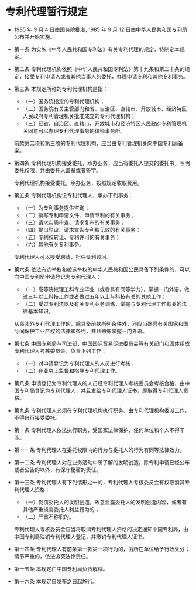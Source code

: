# 专利代理暂行规定

- 1985 年 9 月 4 日由国务院批准, 1985 年 9 月 12 日由中华人民共和国专利局公布并开始实施。

- 第一条 为实施《中华人民共和国专利法》有关专利代理的规定，特制定本规定。

- 第二条 专利代理机构依照《中华人民共和国专利法》第十九条和第二十条的规定，接受专利申请人或者其他当事人的委托，办理申请专利和其他专利事务。

- 第三条 本规定所称的专利代理机构是指：

  - （一）国务院指定的专利代理机构；
  - （二）国务院有关主管部门和省、自治区、直辖市、开放城市、经济特区人民政府专利管理机关批准成立的专利代理机构；
  - （三）经省、自治区、直辖市、开放城市和经济特区人民政府专利管理机关同意可以办理专利代理事务的律师事务所。

  前款第二项和第三项的专利代理机构，应当由专利管理机关向中国专利局备案。

- 第四条 专利代理机构接受委托，承办业务，应当有委托人提交的委托书，写明委托权限，并由委托人盖章或者签字。

  专利代理机构接受委托，承办业务，按照规定收取费用。

- 第五条 专利代理机构设专利代理人，承办下列事务：

  - （一）为专利事务提供咨询；
  - （二）撰写专利申请文件、申请专利的有关事务；
  - （三）请求实质审查、请求复审的有关事务；
  - （四）提出异议、请求宣告专利权无效的有关事务；
  - （五）专利权转让、专利许可的有关事务；
  - （六）其他有关专利事务。

  专利代理人可以接受聘请，担任专利顾问。

- 第六条 依法有选举权和被选举权的中华人民共和国公民具备下列条件的，可以向中国专利局申请登记为专利代理人：

  - （一）高等院校理工科专业毕业（或者具有同等学力），掌握一门外语，做过三年以上科技工作或者做过五年以上与科技有关的其他工作；
  - （二）受过专利法以及有关专利业务训练，掌握与专利代理工作有关的法律基本知识。

  从事涉外专利代理工作的，除具备前款所列条件外，还应当熟悉有关国家和国际间保护工业产权的法律和条约，并且熟练掌握一门外语。

- 第七条 中国专利局与司法部、中国国际贸易促进委员会等有关部门和团体组成专利代理人考核委员会，负责下列工作：

  - （一）对申请登记为专利代理人的人员进行考核；
  - （二）在业务上监督和指导专利代理工作。

- 第八条 申请登记为专利代理人的人员经专利代理人考核委员会考核合格，由中国专利局登记为专利代理人，并且发给专利代理人证书，即取得专利代理人资格。

- 第九条 专利代理人必须在专利代理机构执行职务、由专利代理机构委派工作，不得自行接受委托。

- 第十条 专利代理人依法执行职务，受国家法律保护，任何单位和个人不得干涉。

- 第十一条 专利代理人在委托权限内的行为与委托人的行为有同等法律效力。

- 第十二条 专利代理人对在业务活动中所了解的发明创造，除专利申请已经公布或者公告的以外，有保守秘密的责任。

- 第十三条 专利代理人有下列情形之一的，专利代理人考核委员会有权取消其专利代理人资格：

  - （一）剽窃委托人的发明创造，故意泄露委托人的发明创造内容，或者有其他严重损害委托人利益行为的；
  - （二）严重不称职的。

  专利代理人考核委员会应当将取消专利代理人资格的决定通知中国专利局，由中国专利局注销专利代理人登记，并缴销专利代理人证书。

- 第十四条 专利代理人有前条第一款第一项行为的，由所在单位给予行政处分；情节严重的，依法追究法律责任。

- 第十五条 本规定由中国专利局负责解释。

- 第十六条 本规定自发布之日起施行。
